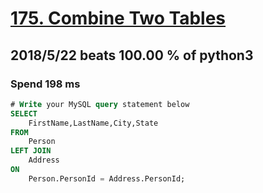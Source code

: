 # [175. Combine Two Tables](https://leetcode.com/problems/combine-two-tables/)

## 2018/5/22 beats 100.00 % of python3
### Spend 198 ms
```sql
# Write your MySQL query statement below
SELECT
    FirstName,LastName,City,State
FROM
    Person
LEFT JOIN
    Address
ON
    Person.PersonId = Address.PersonId;
```
